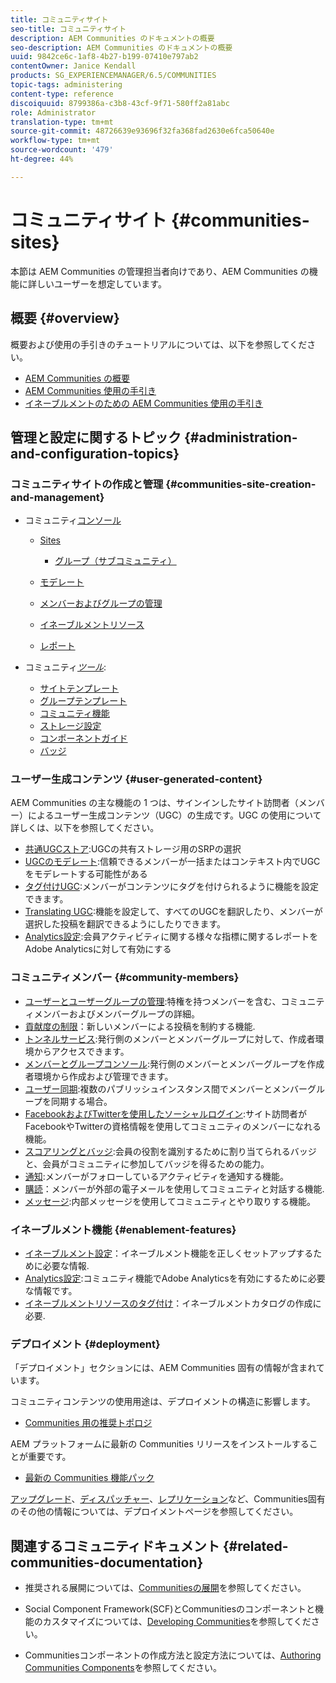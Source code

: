 ```yaml
---
title: コミュニティサイト
seo-title: コミュニティサイト
description: AEM Communities のドキュメントの概要
seo-description: AEM Communities のドキュメントの概要
uuid: 9842ce6c-1af8-4b27-b199-07410e797ab2
contentOwner: Janice Kendall
products: SG_EXPERIENCEMANAGER/6.5/COMMUNITIES
topic-tags: administering
content-type: reference
discoiquuid: 8799386a-c3b8-43cf-9f71-580ff2a81abc
role: Administrator
translation-type: tm+mt
source-git-commit: 48726639e93696f32fa368fad2630e6fca50640e
workflow-type: tm+mt
source-wordcount: '479'
ht-degree: 44%

---
```



# コミュニティサイト {#communities-sites}

本節は AEM Communities の管理担当者向けであり、AEM Communities の機能に詳しいユーザーを想定しています。

## 概要 {#overview}

概要および使用の手引きのチュートリアルについては、以下を参照してください。

* [AEM Communities の概要](overview.md)
* [AEM Communities 使用の手引き](getting-started.md)
* [イネーブルメントのための AEM Communities 使用の手引き](getting-started-enablement.md)

## 管理と設定に関するトピック  {#administration-and-configuration-topics}

### コミュニティサイトの作成と管理 {#communities-site-creation-and-management}

* コミュニティ[コンソール](consoles.md)

   * [Sites](sites-console.md)

      * [グループ（サブコミュニティ）](groups.md)
   * [モデレート](moderation.md)
   * [メンバーおよびグループの管理](members.md)
   * [イネーブルメントリソース](resources.md)
   * [レポート](reports.md)


* コミュニティ&#x200B;[*ツール*](tools.md):

   * [サイトテンプレート](sites.md)
   * [グループテンプレート](tools-groups.md)
   * [コミュニティ機能](functions.md)
   * [ストレージ設定](srp-config.md)
   * [コンポーネントガイド](components-guide.md)
   * [バッジ](badges.md)


### ユーザー生成コンテンツ {#user-generated-content}

AEM Communities の主な機能の 1 つは、サインインしたサイト訪問者（メンバー）によるユーザー生成コンテンツ（UGC）の生成です。UGC の使用について詳しくは、以下を参照してください。

* [共通UGCストア](working-with-srp.md):UGCの共有ストレージ用のSRPの選択
* [UGCのモデレート](moderate-ugc.md):信頼できるメンバーが一括またはコンテキスト内でUGCをモデレートする可能性がある
* [タグ付けUGC](tag-ugc.md):メンバーがコンテンツにタグを付けられるように機能を設定できます。
* [Translating UGC](translate-ugc.md):機能を設定して、すべてのUGCを翻訳したり、メンバーが選択した投稿を翻訳できるようにしたりできます。
* [Analytics設定](analytics.md):会員アクティビティに関する様々な指標に関するレポートをAdobe Analyticsに対して有効にする

### コミュニティメンバー {#community-members}

* [ユーザーとユーザーグループの管理](users.md):特権を持つメンバーを含む、コミュニティメンバーおよびメンバーグループの詳細。
* [貢献度の制限](limits.md)：新しいメンバーによる投稿を制約する機能.
* [トンネルサービス](deploy-communities.md#tunnel-service-on-author):発行側のメンバーとメンバーグループに対して、作成者環境からアクセスできます。
* [メンバーとグループコンソール](members.md):発行側のメンバーとメンバーグループを作成者環境から作成および管理できます。
* [ユーザー同期](sync.md):複数のパブリッシュインスタンス間でメンバーとメンバーグループを同期する場合。
* [FacebookおよびTwitterを使用したソーシャルログイン](social-login.md):サイト訪問者がFacebookやTwitterの資格情報を使用してコミュニティのメンバーになれる機能。
* [スコアリングとバッジ](implementing-scoring.md):会員の役割を識別するために割り当てられるバッジと、会員がコミュニティに参加してバッジを得るための能力。
* [通知](notifications.md):メンバーがフォローしているアクティビティを通知する機能。
* [購読](subscriptions.md)：メンバーが外部の電子メールを使用してコミュニティと対話する機能.
* [メッセージ](messaging.md):内部メッセージを使用してコミュニティとやり取りする機能。

### イネーブルメント機能 {#enablement-features}

* [イネーブルメント設定](enablement.md)：イネーブルメント機能を正しくセットアップするために必要な情報.
* [Analytics設定](analytics.md):コミュニティ機能でAdobe Analyticsを有効にするために必要な情報です。
* [イネーブルメントリソースのタグ付け](tag-resources.md)：イネーブルメントカタログの作成に必要.

### デプロイメント {#deployment}

「デプロイメント」セクションには、AEM Communities 固有の情報が含まれています。

コミュニティコンテンツの使用用途は、デプロイメントの構造に影響します。

* [Communities 用の推奨トポロジ](topologies.md)

AEM プラットフォームに最新の Communities リリースをインストールすることが重要です。

* [最新の Communities 機能パック](deploy-communities.md#latestfeaturepack)

[アップグレード](upgrade.md)、[ディスパッチャー](dispatcher.md)、[レプリケーション](deploy-communities.md#replication-agents-on-author)など、Communities固有のその他の情報については、デプロイメントページを参照してください。

## 関連するコミュニティドキュメント {#related-communities-documentation}

* 推奨される展開については、[Communitiesの展開](deploy-communities.md)を参照してください。

* Social Component Framework(SCF)とCommunitiesのコンポーネントと機能のカスタマイズについては、[Developing Communities](communities.md)を参照してください。

* Communitiesコンポーネントの作成方法と設定方法については、[Authoring Communities Components](author-communities.md)を参照してください。
